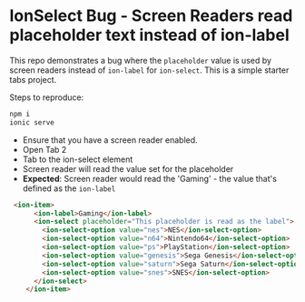 # IonSelect Bug - Screen Readers read placeholder text instead of ion-label

This repo demonstrates a bug where the `placeholder` value is used by screen readers instead of `ion-label` for `ion-select`. This is a simple starter tabs project.

Steps to reproduce:

```bash
npm i
ionic serve
```

- Ensure that you have a screen reader enabled.
- Open Tab 2
- Tab to the ion-select element
- Screen reader will read the value set for the placeholder
- **Expected**: Screen reader would read the 'Gaming' - the value that's defined as the `ion-label`

```html
 <ion-item>
      <ion-label>Gaming</ion-label>
      <ion-select placeholder="This placeholder is read as the label">
        <ion-select-option value="nes">NES</ion-select-option>
        <ion-select-option value="n64">Nintendo64</ion-select-option>
        <ion-select-option value="ps">PlayStation</ion-select-option>
        <ion-select-option value="genesis">Sega Genesis</ion-select-option>
        <ion-select-option value="saturn">Sega Saturn</ion-select-option>
        <ion-select-option value="snes">SNES</ion-select-option>
      </ion-select>
    </ion-item>
```
